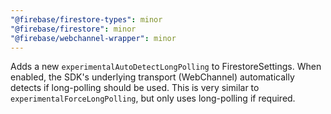 ```yaml
---
"@firebase/firestore-types": minor
"@firebase/firestore": minor
"@firebase/webchannel-wrapper": minor
---
```


Adds a new `experimentalAutoDetectLongPolling` to FirestoreSettings.  When
enabled, the SDK's underlying transport (WebChannel) automatically detects if 
long-polling should be used. This is very similar to 
`experimentalForceLongPolling`, but only uses long-polling if required.
